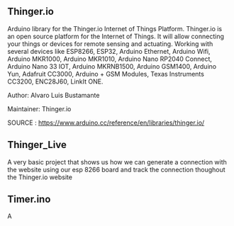 Thinger.io
--------------------------


Arduino library for the Thinger.io Internet of Things Platform.
Thinger.io is an open source platform for the Internet of Things. It will allow connecting your things or devices for remote sensing and actuating. Working with several devices like ESP8266, ESP32, Arduino Ethernet, Arduino Wifi, Arduino MKR1000, Arduino MKR1010, Arduino Nano RP2040 Connect, Arduino Nano 33 IOT, Arduino MKRNB1500, Arduino GSM1400, Arduino Yun, Adafruit CC3000, Arduino + GSM Modules, Texas Instruments CC3200, ENC28J60, LinkIt ONE.

Author: Alvaro Luis Bustamante

Maintainer: Thinger.io

SOURCE : https://www.arduino.cc/reference/en/libraries/thinger.io/


Thinger_Live
-----------------------

A very basic project that shows us how we can generate a connection with the website using our esp 8266 board and track the connection thoughout the Thinger.io website



Timer.ino
----------------------


A
